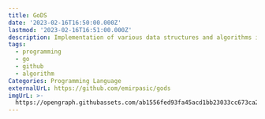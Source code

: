 ```yaml
---
title: GoDS
date: '2023-02-16T16:50:00.000Z'
lastmod: '2023-02-16T16:51:00.000Z'
description: Implementation of various data structures and algorithms in Go
tags:
  - programming
  - go
  - github
  - algorithm
Categories: Programming Language
externalUrL: https://github.com/emirpasic/gods
imgUrL: >-
  https://opengraph.githubassets.com/ab1556fed93fa45acd1bb23033cc673ca2974a29eb874b69e9db713b14c99c79/emirpasic/gods
---
```

